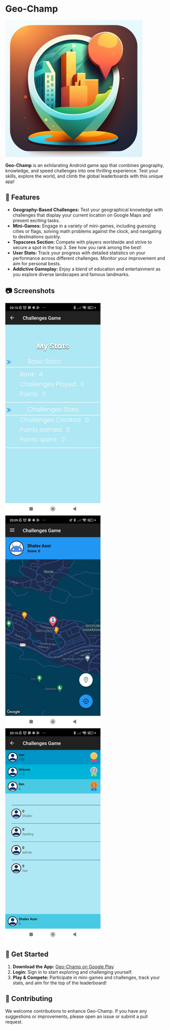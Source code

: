 # Geo-Champ

![Geo-Champ Logo](ic_launcher_foreground.png) <!-- Update with your image path -->

**Geo-Champ** is an exhilarating Android game app that combines geography, knowledge, and speed challenges into one thrilling experience. Test your skills, explore the world, and climb the global leaderboards with this unique app!

## 🚀 Features

- **Geography-Based Challenges:** Test your geographical knowledge with challenges that display your current location on Google Maps and present exciting tasks.
- **Mini-Games:** Engage in a variety of mini-games, including guessing cities or flags, solving math problems against the clock, and navigating to destinations quickly.
- **Topscores Section:** Compete with players worldwide and strive to secure a spot in the top 3. See how you rank among the best!
- **User Stats:** Track your progress with detailed statistics on your performance across different challenges. Monitor your improvement and aim for personal bests.
- **Addictive Gameplay:** Enjoy a blend of education and entertainment as you explore diverse landscapes and famous landmarks.

## 📷 Screenshots


<img src="selfs1.jpeg" alt="Screenshot 1" width="300"/> <!-- Adjust width as needed -->
<img src="selfs2.jpeg" alt="Screenshot 2" width="300"/> <!-- Adjust width as needed -->
<img src="topsc1.jpeg" alt="Screenshot 3" width="300"/> <!-- Adjust width as needed -->

## 📲 Get Started

1. **Download the App:** [Geo-Champ on Google Play](https://play.google.com/store/apps/details?id=com.geochamp.myapp&hl=en_US)
2. **Login:** Sign in to start exploring and challenging yourself.
3. **Play & Compete:** Participate in mini-games and challenges, track your stats, and aim for the top of the leaderboard!

## 🤝 Contributing

We welcome contributions to enhance Geo-Champ. If you have any suggestions or improvements, please open an issue or submit a pull request.
